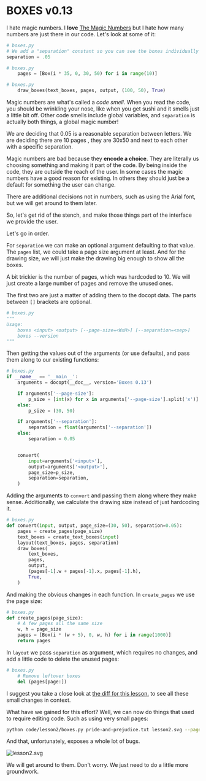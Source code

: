 # BOXES v0.13

I hate magic numbers. I **love** [The Magic Numbers](https://en.wikipedia.org/wiki/The_Magic_Numbers)
but I hate how many numbers are just there in our code. Let's look at some of
it:

```python
# boxes.py
# We add a "separation" constant so you can see the boxes individually
separation = .05

```

```python
# boxes.py
    pages = [Box(i * 35, 0, 30, 50) for i in range(10)]

```

```python
# boxes.py
    draw_boxes(text_boxes, pages, output, (100, 50), True)

```

Magic numbers are what's called a *code smell*. When you read the code, you
should be wrinkling your nose, like when you get sushi and it smells just a
little bit off. Other code smells include global variables, and `separation`
is actually both things, a global magic number!

We are deciding that 0.05 is a reasonable separation between letters. We are
deciding there are 10 pages , they are 30x50 and next to each other with a
specific separation.

Magic numbers are bad because they **encode a choice**. They are literally us
choosing something and making it part of the code. By being inside the code,
they are outside the reach of the user. In some cases the magic numbers have a
good reason for existing. In others they should just be a default for
something the user can change.

There are additional decisions not in numbers, such as using the Arial font,
but we will get around to them later.

So, let's get rid of the stench, and make those things part of the interface
we provide the user.

Let's go in order.

For `separation` we can make an optional argument defaulting to that value.
The `pages` list, we could take a page size argument at least. And for the
drawing size, we will just make the drawing big enough to show all the boxes.

A bit trickier is the number of pages, which was hardcoded to 10. We will just
create a large number of pages and remove the unused ones.

The first two are just a matter of adding them to the docopt data. The parts
between `[]` brackets are optional.

```python
# boxes.py
"""
Usage:
    boxes <input> <output> [--page-size=<WxH>] [--separation=<sep>]
    boxes --version
"""

```

Then getting the values out of the arguments (or use defaults), and pass them
along to our existing functions:

```python
# boxes.py
if __name__ == '__main__':
    arguments = docopt(__doc__, version='Boxes 0.13')

    if arguments['--page-size']:
        p_size = [int(x) for x in arguments['--page-size'].split('x')]
    else:
        p_size = (30, 50)

    if arguments['--separation']:
        separation = float(arguments['--separation'])
    else:
        separation = 0.05


    convert(
        input=arguments['<input>'],
        output=arguments['<output>'],
        page_size=p_size,
        separation=separation,
    )

```

Adding the arguments to `convert` and passing them along where they make sense.
Additionally, we calculate the drawing size instead of just hardcoding it.

```python
# boxes.py
def convert(input, output, page_size=(30, 50), separation=0.05):
    pages = create_pages(page_size)
    text_boxes = create_text_boxes(input)
    layout(text_boxes, pages, separation)
    draw_boxes(
        text_boxes,
        pages,
        output,
        (pages[-1].w + pages[-1].x, pages[-1].h),
        True,
    )

```

And making the obvious changes in each function. In `create_pages` we use the
page size:

```python
# boxes.py
def create_pages(page_size):
    # A few pages all the same size
    w, h = page_size
    pages = [Box(i * (w + 5), 0, w, h) for i in range(1000)]
    return pages

```

In `layout` we pass `separation` as argument, which requires no changes, and
add a little code to delete the unused pages:

```python
# boxes.py
    # Remove leftover boxes
    del (pages[page:])

```

I suggest you take a close look at [the diff for this lesson.](part2/code/diffs/lesson2_diff.html) to see all these small changes in context.

What have we gained for this effort? Well, we can now do things that used to
require editing code. Such as using very small pages:

```sh
python code/lesson2/boxes.py pride-and-prejudice.txt lesson2.svg --page-size=10x20
```

And that, unfortunately, exposes a whole lot of bugs.

![lesson2.svg](part2/lesson2.svg)

We will get around to them. Don't worry. We just need to do a little more
groundwork.